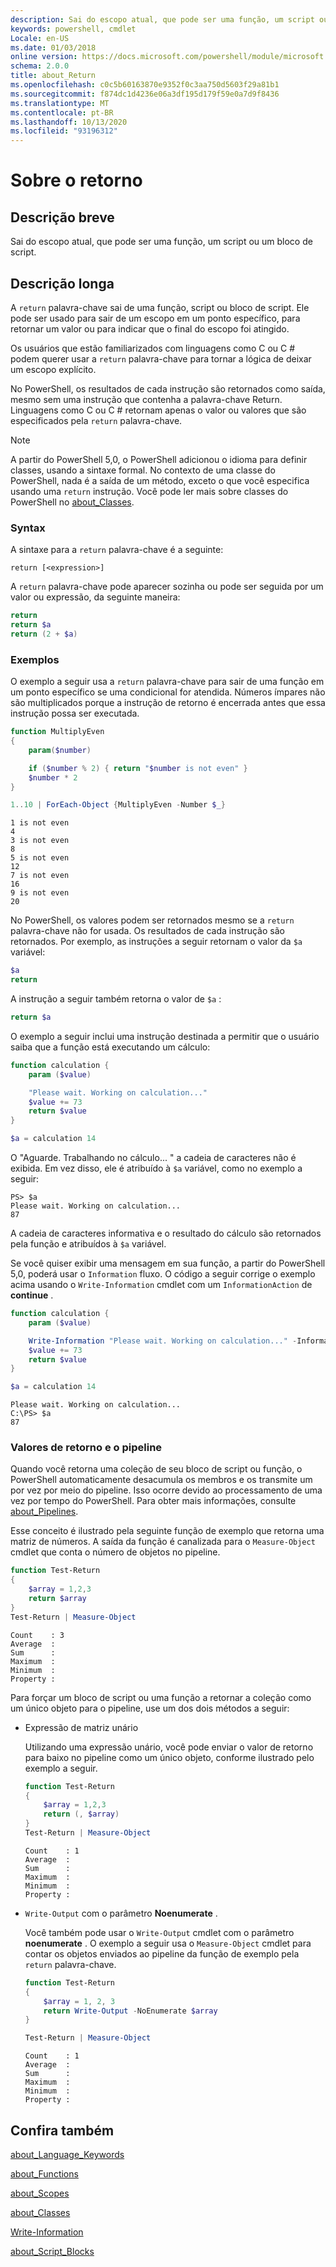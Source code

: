 ```yaml
---
description: Sai do escopo atual, que pode ser uma função, um script ou um bloco de script.
keywords: powershell, cmdlet
Locale: en-US
ms.date: 01/03/2018
online version: https://docs.microsoft.com/powershell/module/microsoft.powershell.core/about/about_return?view=powershell-7.1&WT.mc_id=ps-gethelp
schema: 2.0.0
title: about_Return
ms.openlocfilehash: c0c5b60163870e9352f0c3aa750d5603f29a81b1
ms.sourcegitcommit: f874dc1d4236e06a3df195d179f59e0a7d9f8436
ms.translationtype: MT
ms.contentlocale: pt-BR
ms.lasthandoff: 10/13/2020
ms.locfileid: "93196312"
---
```

# <a name="about-return"></a>Sobre o retorno

## <a name="short-description"></a>Descrição breve

Sai do escopo atual, que pode ser uma função, um script ou um bloco de script.

## <a name="long-description"></a>Descrição longa

A `return` palavra-chave sai de uma função, script ou bloco de script. Ele pode ser usado para sair de um escopo em um ponto específico, para retornar um valor ou para indicar que o final do escopo foi atingido.

Os usuários que estão familiarizados com linguagens como C ou C \# podem querer usar a `return` palavra-chave para tornar a lógica de deixar um escopo explícito.

No PowerShell, os resultados de cada instrução são retornados como saída, mesmo sem uma instrução que contenha a palavra-chave Return. Linguagens como C ou C \# retornam apenas o valor ou valores que são especificados pela `return` palavra-chave.

> [!NOTE]
> A partir do PowerShell 5,0, o PowerShell adicionou o idioma para definir classes, usando a sintaxe formal.  No contexto de uma classe do PowerShell, nada é a saída de um método, exceto o que você especifica usando uma `return` instrução. Você pode ler mais sobre classes do PowerShell no [about_Classes](about_Classes.md).

### <a name="syntax"></a>Syntax

A sintaxe para a `return` palavra-chave é a seguinte:

```
return [<expression>]
```

A `return` palavra-chave pode aparecer sozinha ou pode ser seguida por um valor ou expressão, da seguinte maneira:

```powershell
return
return $a
return (2 + $a)
```

### <a name="examples"></a>Exemplos

O exemplo a seguir usa a `return` palavra-chave para sair de uma função em um ponto específico se uma condicional for atendida. Números ímpares não são multiplicados porque a instrução de retorno é encerrada antes que essa instrução possa ser executada.

```powershell
function MultiplyEven
{
    param($number)

    if ($number % 2) { return "$number is not even" }
    $number * 2
}

1..10 | ForEach-Object {MultiplyEven -Number $_}
```

```output
1 is not even
4
3 is not even
8
5 is not even
12
7 is not even
16
9 is not even
20
```

No PowerShell, os valores podem ser retornados mesmo se a `return` palavra-chave não for usada.
Os resultados de cada instrução são retornados. Por exemplo, as instruções a seguir retornam o valor da `$a` variável:

```powershell
$a
return
```

A instrução a seguir também retorna o valor de `$a` :

```powershell
return $a
```

O exemplo a seguir inclui uma instrução destinada a permitir que o usuário saiba que a função está executando um cálculo:

```powershell
function calculation {
    param ($value)

    "Please wait. Working on calculation..."
    $value += 73
    return $value
}

$a = calculation 14
```

O "Aguarde. Trabalhando no cálculo... " a cadeia de caracteres não é exibida. Em vez disso, ele é atribuído à `$a` variável, como no exemplo a seguir:

```
PS> $a
Please wait. Working on calculation...
87
```

A cadeia de caracteres informativa e o resultado do cálculo são retornados pela função e atribuídos à `$a` variável.

Se você quiser exibir uma mensagem em sua função, a partir do PowerShell 5,0, poderá usar o `Information` fluxo. O código a seguir corrige o exemplo acima usando o `Write-Information` cmdlet com um `InformationAction` de **continue** .

```powershell
function calculation {
    param ($value)

    Write-Information "Please wait. Working on calculation..." -InformationAction Continue
    $value += 73
    return $value
}

$a = calculation 14
```

```output
Please wait. Working on calculation...
C:\PS> $a
87
```

### <a name="return-values-and-the-pipeline"></a>Valores de retorno e o pipeline

Quando você retorna uma coleção de seu bloco de script ou função, o PowerShell automaticamente desacumula os membros e os transmite um por vez por meio do pipeline. Isso ocorre devido ao processamento de uma vez por tempo do PowerShell. Para obter mais informações, consulte [about_Pipelines](about_pipelines.md).

Esse conceito é ilustrado pela seguinte função de exemplo que retorna uma matriz de números. A saída da função é canalizada para o `Measure-Object` cmdlet que conta o número de objetos no pipeline.

```powershell
function Test-Return
{
    $array = 1,2,3
    return $array
}
Test-Return | Measure-Object
```

```Output
Count    : 3
Average  :
Sum      :
Maximum  :
Minimum  :
Property :
```

Para forçar um bloco de script ou uma função a retornar a coleção como um único objeto para o pipeline, use um dos dois métodos a seguir:

- Expressão de matriz unário

  Utilizando uma expressão unário, você pode enviar o valor de retorno para baixo no pipeline como um único objeto, conforme ilustrado pelo exemplo a seguir.

  ```powershell
  function Test-Return
  {
      $array = 1,2,3
      return (, $array)
  }
  Test-Return | Measure-Object
  ```

  ```Output
  Count    : 1
  Average  :
  Sum      :
  Maximum  :
  Minimum  :
  Property :
  ```

- `Write-Output` com o parâmetro **Noenumerate** .

  Você também pode usar o `Write-Output` cmdlet com o parâmetro **noenumerate** . O exemplo a seguir usa o `Measure-Object` cmdlet para contar os objetos enviados ao pipeline da função de exemplo pela `return` palavra-chave.

  ```powershell
  function Test-Return
  {
      $array = 1, 2, 3
      return Write-Output -NoEnumerate $array
  }

  Test-Return | Measure-Object
  ```

  ```Output
  Count    : 1
  Average  :
  Sum      :
  Maximum  :
  Minimum  :
  Property :
  ```

## <a name="see-also"></a>Confira também

[about_Language_Keywords](about_Language_Keywords.md)

[about_Functions](about_Functions.md)

[about_Scopes](about_Scopes.md)

[about_Classes](about_Classes.md)

[Write-Information](xref:Microsoft.PowerShell.Utility.Write-Information)

[about_Script_Blocks](about_Script_Blocks.md)

